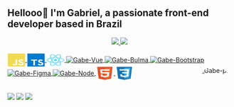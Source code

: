 ## Hellooo👋 I'm Gabriel, a passionate front-end developer based in Brazil
<div align="center">
  <a href="https://github.com/neogabe">
  <img height="180em" src="https://github-readme-stats.vercel.app/api?username=neogabe&show_icons=true&theme=moltack&include_all_commits=true&count_private=true"/>
  <img height="180em" src="https://github-readme-stats.vercel.app/api/top-langs/?username=neogabe&layout=compact&langs_count=7&theme=moltack"/>
</div>
<div style="display: inline_block"><br>
  <img align="center" alt="Gabe-Js" height="30" width="40" src="https://raw.githubusercontent.com/devicons/devicon/master/icons/javascript/javascript-plain.svg">
  <img align="center" alt="Gabe-Ts" height="30" width="40" src="https://raw.githubusercontent.com/devicons/devicon/master/icons/typescript/typescript-plain.svg">
  <img align="center" alt="Gabe-React" height="30" width="40" src="https://raw.githubusercontent.com/devicons/devicon/master/icons/react/react-original.svg">
  <img align="center" alt="Gabe-Vue" height="30" width="40" src="https://cdn.jsdelivr.net/gh/devicons/devicon/icons/vuejs/vuejs-original.svg">
  <img align="center" alt="Gabe-Bulma" height="30" width="40" src="https://cdn.jsdelivr.net/gh/devicons/devicon/icons/bulma/bulma-plain.svg">
  <img align="center" alt="Gabe-Bootstrap" height="30" width="40" src="https://cdn.jsdelivr.net/gh/devicons/devicon/icons/bootstrap/bootstrap-plain.svg">
  <img align="center" alt="Gabe-Figma" height="30" width="40" src="https://cdn.jsdelivr.net/gh/devicons/devicon/icons/figma/figma-original.svg">
  <img align="center" alt="Gabe-Node" height="30" width="40" src="https://cdn.jsdelivr.net/gh/devicons/devicon/icons/nodejs/nodejs-original.svg">
  <img align="center" alt="Gabe-HTML" height="30" width="40" src="https://raw.githubusercontent.com/devicons/devicon/master/icons/html5/html5-original.svg">
  <img align="center" alt="Gabe-CSS" height="30" width="40" src="https://raw.githubusercontent.com/devicons/devicon/master/icons/css3/css3-original.svg">
  <img align="right" alt="Gabe-pic" height="200" style="border-radius:50px;" src="https://lh3.googleusercontent.com/4E9galMx2ftYAXu6ZKN2fMxoyCkU2Kfhvfa-3VFOvxdLsN6hpfxzkZ4A9DezpfsY_E8fxzaMgJA_7rpfBaddpWqAy_lWLeQPaNK2mKB7zi2DcxEt-fCp3v_JHgXVAElb5ZRMbFga_mMqYWS54TWG8x6-gACzdvSzKx8KzHJxa2aWyflJAIzieYl0fAAvDT3M2vzm1LT_A57t-DFbwmDZRYRE_aH7FkOGKapQ1ZPjy5KY7NPNTHsztHFv7KSCLJLBkiGHYxCizWvCN1fFt4uYgg2UJoGRVUCQ7HlmeQgjsTMoPMxeDvFqCCtWQhPBGHeDwdxr5CRSLCe2_FQ7PbzU3PxG9MVH06qrPBJhnd-zqmF6J6UWqn-f5cUiNaQWWGzTJI-CHcNUFGihSqbQntTXzXVG7Sryj5MBUCCvNUw8t_koILd53ayshlgqxfthk2DUxiv2-tiOAQldedLwh2mcTxeJtV9YldW-5qw7MKjLgwz08_oZjvzymi8YeBta3MwIEqtd3Mc8fO5G8uXedkMoROObbjCG3JScwin1EXtVaCNoBECjQd7i0KxvGiYJZIaPPRUCfUgCK25yeWMJg1c1xrGEr5kIc5jNaz0zN9Fx7VRme22BOqOu7KPgePsILsJ17_jmQwr2UgYeBQL98hvJC9WGGy8egYJvzY_MDyI8gnznMHKBpICJXaJ1GW8CvFSb0mPIO14cPS1D6I3FJgD8ARIX=w791-h674-no?authuser=0">
  
</div>
  
  ##
 
<div> 
  <a href="https://www.linkedin.com/in/glima-1/" target="_blank"><img src="https://img.shields.io/badge/-LinkedIn-%230077B5?style=for-the-badge&logo=linkedin&logoColor=white" target="_blank"></a>
  <a href = "mailto:glima7591@gmail.com"><img src="https://img.shields.io/badge/-Gmail-%23333?style=for-the-badge&logo=gmail&logoColor=white" target="_blank"></a>
 	<a href="https://www.twitch.tv/gabbgod" target="_blank"><img src="https://img.shields.io/badge/Twitch-9146FF?style=for-the-badge&logo=twitch&logoColor=white" target="_blank"></a>
 </a> 
  
  
</div>
